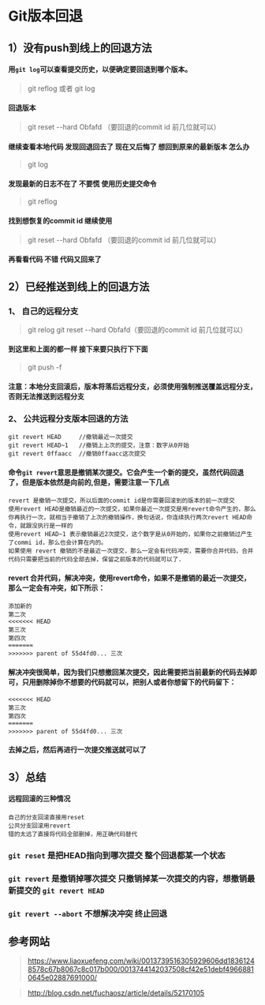 # Git版本回退
## 1）没有push到线上的回退方法
#### 用`git log`可以查看提交历史，以便确定要回退到哪个版本。
> git reflog 或者 git log
#### 回退版本
> git reset --hard Obfafd （要回退的commit id 前几位就可以）
#### 继续查看本地代码 发现回退回去了 现在又后悔了 想回到原来的最新版本 怎么办
> git log
#### 发现最新的日志不在了 不要慌 使用历史提交命令
> git reflog
#### 找到想恢复的commit id 继续使用
> git reset --hard Obfafd （要回退的commit id 前几位就可以）
#### 再看看代码 不错 代码又回来了
## 2）已经推送到线上的回退方法
### 1、 自己的远程分支
> git relog
> git reset --hard Obfafd（要回退的commit id 前几位就可以） 
#### 到这里和上面的都一样 接下来要只执行下下面
> git push -f 
#### 注意：本地分支回滚后，版本将落后远程分支，必须使用强制推送覆盖远程分支，否则无法推送到远程分支
### 2、 公共远程分支版本回退的方法
 ```
 git revert HEAD     //撤销最近一次提交
 git revert HEAD~1   //撤销上上次的提交，注意：数字从0开始
 git revert 0ffaacc  //撤销0ffaacc这次提交
```
#### 命令`git revert`意思是撤销某次提交。它会产生一个新的提交，虽然代码回退了，但是版本依然是向前的,但是，需要注意一下几点
```
revert 是撤销一次提交，所以后面的commit id是你需要回滚到的版本的前一次提交
使用revert HEAD是撤销最近的一次提交，如果你最近一次提交是用revert命令产生的，那么你再执行一次，就相当于撤销了上次的撤销操作，换句话说，你连续执行两次revert HEAD命令，就跟没执行是一样的
使用revert HEAD~1 表示撤销最近2次提交，这个数字是从0开始的，如果你之前撤销过产生了commi id，那么也会计算在内的。
如果使用 revert 撤销的不是最近一次提交，那么一定会有代码冲突，需要你合并代码，合并代码只需要把当前的代码全部去掉，保留之前版本的代码就可以了.
```
#### revert 合并代码，解决冲突，使用revert命令，如果不是撤销的最近一次提交，那么一定会有冲突，如下所示：
```
添加新的
第二次
<<<<<<< HEAD
第三次
第四次
=======
>>>>>>> parent of 55d4fd0... 三次
```
#### 解决冲突很简单，因为我们只想撤回某次提交，因此需要把当前最新的代码去掉即可，只用删除掉你不想要的代码就可以，把别人或者你想留下的代码留下：
```
<<<<<<< HEAD
第三次
第四次
=======
>>>>>>> parent of 55d4fd0... 三次
```
#### 去掉之后，然后再进行一次提交推送就可以了
## 3）总结
#### 远程回滚的三种情况
```
自己的分支回滚直接用reset
公共分支回滚用revert
错的太远了直接将代码全部删掉，用正确代码替代
```
### `git reset` 是把HEAD指向到哪次提交 整个回退都某一个状态
### `git revert` 是撤销掉哪次提交 只撤销掉某一次提交的内容，想撤销最新提交的 `git revert HEAD`
### `git revert --abort` 不想解决冲突 终止回退

## 参考网站
> https://www.liaoxuefeng.com/wiki/0013739516305929606dd18361248578c67b8067c8c017b000/0013744142037508cf42e51debf49668810645e02887691000/

> http://blog.csdn.net/fuchaosz/article/details/52170105